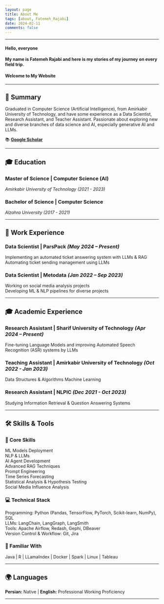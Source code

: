 ```yaml
---
layout: page
title: About Me
tags: [about, Fatemeh_Rajabi]
date: 2024-02-11
comments: false
---
```


---

#### **Hello, everyone**  
#### **My name is Fatemeh Rajabi and here is my stories of my journey on every field trip.**  
#### **Welcome to My Website**  

---

## **🔹 Summary**  
Graduated in Computer Science (Artificial Intelligence), from Amirkabir University of Technology, and have some experience as a Data Scientist, Research Assistant, and Teacher Assistant. Passionate about exploring new and diverse branches of data science and AI, especially generative AI and LLMs.

📚 **[Google Scholar](https://scholar.google.com/citations?user=zxTU4UwAAAAJ&hl=en)**

---

## **🎓 Education**  

### **Master of Science | Computer Science (AI)**  
*Amirkabir University of Technology (2021 - 2023)*  

### **Bachelor of Science | Computer Science**  
*Alzahra University (2017 - 2021)*  

---

## **💼 Work Experience**  

### **Data Scientist | ParsPack** *(May 2024 – Present)*  
Implementing an automated ticket answering system with LLMs & RAG  
Automating ticket sending management using LLMs

### **Data Scientist | Metodata** *(Jan 2022 – Sep 2023)*  
Working on social media analysis projects  
Developing ML & NLP pipelines for diverse projects  

---

## **🎓 Academic Experience**  

### **Research Assistant | Sharif University of Technology** *(Apr 2024 – Present)*  
Fine-tuning Language Models and improving Automated Speech Recognition (ASR) systems by LLMs

### **Teaching Assistant | Amirkabir University of Technology** *(Oct 2022 - Jan 2023)*  
Data Structures & Algorithms
Machine Learning  

### **Research Assistant | NLPIC** *(Dec 2021 - Oct 2023)*  
Studying Information Retrieval & Question Answering Systems

---

## **🛠 Skills & Tools**  

### **🌟 Core Skills**  
ML Models Deployment  
NLP & LLMs  
AI Agent Development  
Advanced RAG Techniques  
Prompt Engineering  
Time Series Forecasting  
Statistical Analysis & Hypothesis Testing  
Social Media Influence Analysis  

### **💻 Technical Stack**  
Programming: Python (Pandas, TensorFlow, PyTorch, Scikit-learn, NumPy), SQL  
LLMs: LangChain, LangGraph, LangSmith  
Tools: Apache Airflow, Redash, Gephi, DBeaver  
Version Control & Workflow: Git, Jira  

### **📌 Familiar With**  
Java | R | LLamaIndex | Docker | Spark | Linux | Tableau  

---

## **🌍 Languages**  
**Persian:** Native | **English:** Professional Working Proficiency  

---
